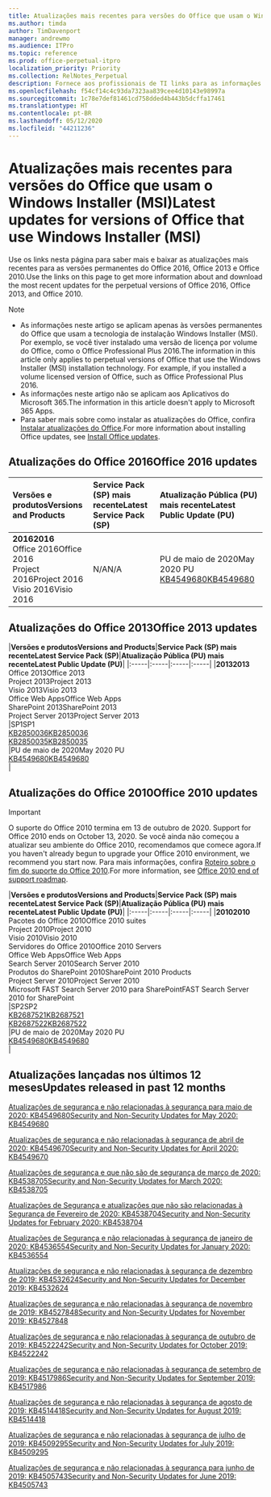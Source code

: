 ```yaml
---
title: Atualizações mais recentes para versões do Office que usam o Windows Installer (MSI)
ms.author: timda
author: TimDavenport
manager: andrewmo
ms.audience: ITPro
ms.topic: reference
ms.prod: office-perpetual-itpro
localization_priority: Priority
ms.collection: RelNotes_Perpetual
description: Fornece aos profissionais de TI links para as informações de atualização mais recentes para as versões permanentes do Office 2016, Office 2013 e Office 2010
ms.openlocfilehash: f54cf14c4c93da7323aa839cee4d10143e98997a
ms.sourcegitcommit: 1c78e7def81461cd758dded4b443b5dcffa17461
ms.translationtype: HT
ms.contentlocale: pt-BR
ms.lasthandoff: 05/12/2020
ms.locfileid: "44211236"
---
```

# <a name="latest-updates-for-versions-of-office-that-use-windows-installer-msi"></a><span data-ttu-id="facad-103">Atualizações mais recentes para versões do Office que usam o Windows Installer (MSI)</span><span class="sxs-lookup"><span data-stu-id="facad-103">Latest updates for versions of Office that use Windows Installer (MSI)</span></span>

<span data-ttu-id="facad-104">Use os links nesta página para saber mais e baixar as atualizações mais recentes para as versões permanentes do Office 2016, Office 2013 e Office 2010.</span><span class="sxs-lookup"><span data-stu-id="facad-104">Use the links on this page to get more information about and download the most recent updates for the perpetual versions of Office 2016, Office 2013, and Office 2010.</span></span>
  
 
> [!NOTE]
> - <span data-ttu-id="facad-p101">As informações neste artigo se aplicam apenas às versões permanentes do Office que usam a tecnologia de instalação Windows Installer (MSI). Por exemplo, se você tiver instalado uma versão de licença por volume do Office, como o Office Professional Plus 2016.</span><span class="sxs-lookup"><span data-stu-id="facad-p101">The information in this article only applies to perpetual versions of Office that use the Windows Installer (MSI) installation technology. For example, if you installed a volume licensed version of Office, such as Office Professional Plus 2016.</span></span>
> - <span data-ttu-id="facad-107">As informações neste artigo não se aplicam aos Aplicativos do Microsoft 365.</span><span class="sxs-lookup"><span data-stu-id="facad-107">The information in this article doesn't apply to Microsoft 365 Apps.</span></span>
> - <span data-ttu-id="facad-108">Para saber mais sobre como instalar as atualizações do Office, confira [Instalar atualizações do Office](https://support.office.com/article/2ab296f3-7f03-43a2-8e50-46de917611c5).</span><span class="sxs-lookup"><span data-stu-id="facad-108">For more information about installing Office updates, see [Install Office updates](https://support.office.com/article/2ab296f3-7f03-43a2-8e50-46de917611c5).</span></span> 


## <a name="office-2016-updates"></a><span data-ttu-id="facad-109">Atualizações do Office 2016</span><span class="sxs-lookup"><span data-stu-id="facad-109">Office 2016 updates</span></span>

|<span data-ttu-id="facad-110">**Versões e produtos**</span><span class="sxs-lookup"><span data-stu-id="facad-110">**Versions and Products**</span></span>|<span data-ttu-id="facad-111">**Service Pack (SP) mais recente**</span><span class="sxs-lookup"><span data-stu-id="facad-111">**Latest Service Pack (SP)**</span></span>|<span data-ttu-id="facad-112">**Atualização Pública (PU) mais recente**</span><span class="sxs-lookup"><span data-stu-id="facad-112">**Latest Public Update (PU)**</span></span>|
|:-----|:-----|:-----|
|<span data-ttu-id="facad-113">**2016**</span><span class="sxs-lookup"><span data-stu-id="facad-113">**2016**</span></span> <br/> <span data-ttu-id="facad-114">Office 2016</span><span class="sxs-lookup"><span data-stu-id="facad-114">Office 2016</span></span>  <br/> <span data-ttu-id="facad-115">Project 2016</span><span class="sxs-lookup"><span data-stu-id="facad-115">Project 2016</span></span>  <br/> <span data-ttu-id="facad-116">Visio 2016</span><span class="sxs-lookup"><span data-stu-id="facad-116">Visio 2016</span></span>  <br/> |<span data-ttu-id="facad-117">N/A</span><span class="sxs-lookup"><span data-stu-id="facad-117">N/A</span></span>  <br/> |<span data-ttu-id="facad-118">PU de maio de 2020</span><span class="sxs-lookup"><span data-stu-id="facad-118">May 2020 PU</span></span>  <br/> [<span data-ttu-id="facad-119">KB4549680</span><span class="sxs-lookup"><span data-stu-id="facad-119">KB4549680</span></span>](https://support.microsoft.com/help/4549680) <br/> |
   
## <a name="office-2013-updates"></a><span data-ttu-id="facad-120">Atualizações do Office 2013</span><span class="sxs-lookup"><span data-stu-id="facad-120">Office 2013 updates</span></span>

|<span data-ttu-id="facad-121">**Versões e produtos**</span><span class="sxs-lookup"><span data-stu-id="facad-121">**Versions and Products**</span></span>|<span data-ttu-id="facad-122">**Service Pack (SP) mais recente**</span><span class="sxs-lookup"><span data-stu-id="facad-122">**Latest Service Pack (SP)**</span></span>|<span data-ttu-id="facad-123">**Atualização Pública (PU) mais recente**</span><span class="sxs-lookup"><span data-stu-id="facad-123">**Latest Public Update (PU)**</span></span>|
|:-----|:-----|:-----|:-----|
|<span data-ttu-id="facad-124">**2013**</span><span class="sxs-lookup"><span data-stu-id="facad-124">**2013**</span></span> <br/> <span data-ttu-id="facad-125">Office 2013</span><span class="sxs-lookup"><span data-stu-id="facad-125">Office 2013</span></span>  <br/> <span data-ttu-id="facad-126">Project 2013</span><span class="sxs-lookup"><span data-stu-id="facad-126">Project 2013</span></span>  <br/> <span data-ttu-id="facad-127">Visio 2013</span><span class="sxs-lookup"><span data-stu-id="facad-127">Visio 2013</span></span>  <br/> <span data-ttu-id="facad-128">Office Web Apps</span><span class="sxs-lookup"><span data-stu-id="facad-128">Office Web Apps</span></span>  <br/> <span data-ttu-id="facad-129">SharePoint 2013</span><span class="sxs-lookup"><span data-stu-id="facad-129">SharePoint 2013</span></span>  <br/> <span data-ttu-id="facad-130">Project Server 2013</span><span class="sxs-lookup"><span data-stu-id="facad-130">Project Server 2013</span></span>  <br/> |<span data-ttu-id="facad-131">SP1</span><span class="sxs-lookup"><span data-stu-id="facad-131">SP1</span></span> <br/> [<span data-ttu-id="facad-132">KB2850036</span><span class="sxs-lookup"><span data-stu-id="facad-132">KB2850036</span></span>](https://support.microsoft.com/kb/2850036) <br/>[<span data-ttu-id="facad-133">KB2850035</span><span class="sxs-lookup"><span data-stu-id="facad-133">KB2850035</span></span>](https://support.microsoft.com/kb/2850035) <br/> |<span data-ttu-id="facad-134">PU de maio de 2020</span><span class="sxs-lookup"><span data-stu-id="facad-134">May 2020 PU</span></span>  <br/> [<span data-ttu-id="facad-135">KB4549680</span><span class="sxs-lookup"><span data-stu-id="facad-135">KB4549680</span></span>](https://support.microsoft.com/help/4549680) <br/> |
   
## <a name="office-2010-updates"></a><span data-ttu-id="facad-136">Atualizações do Office 2010</span><span class="sxs-lookup"><span data-stu-id="facad-136">Office 2010 updates</span></span>
> [!IMPORTANT]
<span data-ttu-id="facad-137">O suporte do Office 2010 termina em 13 de outubro de 2020. </span><span class="sxs-lookup"><span data-stu-id="facad-137">Support for Office 2010 ends on October 13, 2020.</span></span> <span data-ttu-id="facad-138">Se você ainda não começou a atualizar seu ambiente do Office 2010, recomendamos que comece agora.</span><span class="sxs-lookup"><span data-stu-id="facad-138">If you haven't already begun to upgrade your Office 2010 environment, we recommend you start now.</span></span> <span data-ttu-id="facad-139">Para mais informações, confira [Roteiro sobre o fim do suporte do Office 2010](https://docs.microsoft.com/DeployOffice/office-2010-end-support-roadmap).</span><span class="sxs-lookup"><span data-stu-id="facad-139">For more information, see [Office 2010 end of support roadmap](https://docs.microsoft.com/DeployOffice/office-2010-end-support-roadmap).</span></span>

|<span data-ttu-id="facad-140">**Versões e produtos**</span><span class="sxs-lookup"><span data-stu-id="facad-140">**Versions and Products**</span></span>|<span data-ttu-id="facad-141">**Service Pack (SP) mais recente**</span><span class="sxs-lookup"><span data-stu-id="facad-141">**Latest Service Pack (SP)**</span></span>|<span data-ttu-id="facad-142">**Atualização Pública (PU) mais recente**</span><span class="sxs-lookup"><span data-stu-id="facad-142">**Latest Public Update (PU)**</span></span>|
|:-----|:-----|:-----|:-----|
|<span data-ttu-id="facad-143">**2010**</span><span class="sxs-lookup"><span data-stu-id="facad-143">**2010**</span></span> <br/> <span data-ttu-id="facad-144">Pacotes do Office 2010</span><span class="sxs-lookup"><span data-stu-id="facad-144">Office 2010 suites</span></span>  <br/> <span data-ttu-id="facad-145">Project 2010</span><span class="sxs-lookup"><span data-stu-id="facad-145">Project 2010</span></span>  <br/> <span data-ttu-id="facad-146">Visio 2010</span><span class="sxs-lookup"><span data-stu-id="facad-146">Visio 2010</span></span>  <br/> <span data-ttu-id="facad-147">Servidores do Office 2010</span><span class="sxs-lookup"><span data-stu-id="facad-147">Office 2010 Servers</span></span>  <br/> <span data-ttu-id="facad-148">Office Web Apps</span><span class="sxs-lookup"><span data-stu-id="facad-148">Office Web Apps</span></span>  <br/> <span data-ttu-id="facad-149">Search Server 2010</span><span class="sxs-lookup"><span data-stu-id="facad-149">Search Server 2010</span></span>  <br/> <span data-ttu-id="facad-150">Produtos do SharePoint 2010</span><span class="sxs-lookup"><span data-stu-id="facad-150">SharePoint 2010 Products</span></span>  <br/> <span data-ttu-id="facad-151">Project Server 2010</span><span class="sxs-lookup"><span data-stu-id="facad-151">Project Server 2010</span></span>  <br/> <span data-ttu-id="facad-152">Microsoft FAST Search Server 2010 para SharePoint</span><span class="sxs-lookup"><span data-stu-id="facad-152">FAST Search Server 2010 for SharePoint</span></span>  <br/> |<span data-ttu-id="facad-153">SP2</span><span class="sxs-lookup"><span data-stu-id="facad-153">SP2</span></span> <br/>[<span data-ttu-id="facad-154">KB2687521</span><span class="sxs-lookup"><span data-stu-id="facad-154">KB2687521</span></span>](https://support.microsoft.com/kb/2687521) <br/> [<span data-ttu-id="facad-155">KB2687522</span><span class="sxs-lookup"><span data-stu-id="facad-155">KB2687522</span></span>](https://support.microsoft.com/kb/2687522) <br/> |<span data-ttu-id="facad-156">PU de maio de 2020</span><span class="sxs-lookup"><span data-stu-id="facad-156">May 2020 PU</span></span>  <br/> [<span data-ttu-id="facad-157">KB4549680</span><span class="sxs-lookup"><span data-stu-id="facad-157">KB4549680</span></span>](https://support.microsoft.com/help/4549680) <br/>|
   

   
## <a name="updates-released-in-past-12-months"></a><span data-ttu-id="facad-158">Atualizações lançadas nos últimos 12 meses</span><span class="sxs-lookup"><span data-stu-id="facad-158">Updates released in past 12 months</span></span>

[<span data-ttu-id="facad-159">Atualizações de segurança e não relacionadas à segurança para maio de 2020: KB4549680</span><span class="sxs-lookup"><span data-stu-id="facad-159">Security and Non-Security Updates for May 2020: KB4549680</span></span>](https://support.microsoft.com/help/4549680)

[<span data-ttu-id="facad-160">Atualizações de segurança e não relacionadas à segurança de abril de 2020: KB4549670</span><span class="sxs-lookup"><span data-stu-id="facad-160">Security and Non-Security Updates for April 2020: KB4549670</span></span>](https://support.microsoft.com/help/4549670)

[<span data-ttu-id="facad-161">Atualizações de segurança e que não são de segurança de março de 2020: KB4538705</span><span class="sxs-lookup"><span data-stu-id="facad-161">Security and Non-Security Updates for March 2020: KB4538705</span></span>](https://support.microsoft.com/help/4538705)

[<span data-ttu-id="facad-162">Atualizações de Segurança e atualizações que não são relacionadas à Segurança de Fevereiro de 2020: KB4538704</span><span class="sxs-lookup"><span data-stu-id="facad-162">Security and Non-Security Updates for February 2020: KB4538704</span></span>](https://support.microsoft.com/help/4538704)

[<span data-ttu-id="facad-163">Atualizações de Segurança e não relacionadas à segurança de janeiro de 2020: KB4536554</span><span class="sxs-lookup"><span data-stu-id="facad-163">Security and Non-Security Updates for January 2020: KB4536554</span></span>](https://support.microsoft.com/help/4536554)

[<span data-ttu-id="facad-164">Atualizações de segurança e não relacionadas à segurança de dezembro de 2019: KB4532624</span><span class="sxs-lookup"><span data-stu-id="facad-164">Security and Non-Security Updates for December 2019: KB4532624</span></span>](https://support.microsoft.com/help/4532624)

[<span data-ttu-id="facad-165">Atualizações de segurança e não relacionadas à segurança de novembro de 2019: KB4527848</span><span class="sxs-lookup"><span data-stu-id="facad-165">Security and Non-Security Updates for November 2019: KB4527848</span></span>](https://support.microsoft.com/help/4527848)

[<span data-ttu-id="facad-166">Atualizações de segurança e não relacionadas à segurança de outubro de 2019: KB4522242</span><span class="sxs-lookup"><span data-stu-id="facad-166">Security and Non-Security Updates for October 2019: KB4522242</span></span>](https://support.microsoft.com/help/4522242)

[<span data-ttu-id="facad-167">Atualizações de segurança e não relacionadas à segurança de setembro de 2019: KB4517986</span><span class="sxs-lookup"><span data-stu-id="facad-167">Security and Non-Security Updates for September 2019: KB4517986</span></span>](https://support.microsoft.com/help/4517986 )

[<span data-ttu-id="facad-168">Atualizações de segurança e não relacionadas à segurança de agosto de 2019: KB4514418</span><span class="sxs-lookup"><span data-stu-id="facad-168">Security and Non-Security Updates for August 2019: KB4514418</span></span>](https://support.microsoft.com/help/4514418)

[<span data-ttu-id="facad-169">Atualizações de segurança e não relacionadas à segurança de julho de 2019: KB4509295</span><span class="sxs-lookup"><span data-stu-id="facad-169">Security and Non-Security Updates for July 2019: KB4509295</span></span>](https://support.microsoft.com/help/4509295)

[<span data-ttu-id="facad-170">Atualizações de segurança e não relacionadas à segurança para junho de 2019: KB4505743</span><span class="sxs-lookup"><span data-stu-id="facad-170">Security and Non-Security Updates for June 2019: KB4505743</span></span>](https://support.microsoft.com/help/4505743)


 










 

   

   

  


  
 
  
 
  

  
   
  
